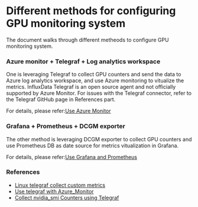 # Different methods for configuring GPU monitoring system
The document walks through different metheods to configure GPU monitoring system. 

### Azure monitor + Telegraf + Log analytics workspace
One is leveraging Telegraf to collect GPU counters and send the data to Azure log analytics workspace, and use Azure monitoring to vitualize the metrics. 
InfluxData Telegraf is an open source agent and not officially supported by Azure Monitor. For issues with the Telegraf connector, refer to the Telegraf GitHub page in References part.

For details, please refer:[Use Azure Monitor](https://github.com/AlizeeChen11/different-methods-for-gpu-monitoring/blob/main/AzureMonitor/README.md)

### Grafana + Prometheus + DCGM exporter
The other method is leveraging DCGM exporter to collect GPU counters and use Prometheus DB as date source for metrics vitualization in Grafana.

For details, please refer:[Use Grafana and Prometheus](https://github.com/AlizeeChen11/different-methods-for-gpu-monitoring/blob/main/Grafana/README.md)


### References
- [Linux telegraf collect custom metrics](https://learn.microsoft.com/en-us/azure/azure-monitor/essentials/collect-custom-metrics-linux-telegraf?tabs=ubuntu)
- [Use telegraf with Azure_Monitor](https://github.com/influxdata/telegraf/blob/4b2e2c5263bb8bd030d2ae101438810c1af61945/plugins/outputs/azure_monitor/README.md)
- [Collect nvidia_smi Counters using Telegraf ](https://github.com/influxdata/telegraf/blob/master/plugins/inputs/nvidia_smi/README.md)
